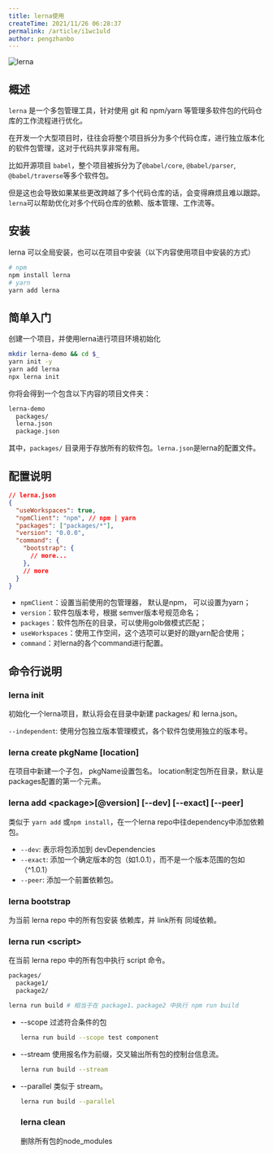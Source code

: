 ```yaml
---
title: lerna使用
createTime: 2021/11/26 06:28:37
permalink: /article/i1wc1uld
author: pengzhanbo
---
```


![lerna](https://user-images.githubusercontent.com/645641/79596653-38f81200-80e1-11ea-98cd-1c6a3bb5de51.png)

## 概述

`lerna` 是一个多包管理工具，针对使用 git 和 npm/yarn 等管理多软件包的代码仓库的工作流程进行优化。

在开发一个大型项目时，往往会将整个项目拆分为多个代码仓库，进行独立版本化的软件包管理，这对于代码共享非常有用。

比如开源项目 `babel`，整个项目被拆分为了`@babel/core`, `@babel/parser`, `@babel/traverse`等多个软件包。

但是这也会导致如果某些更改跨越了多个代码仓库的话，会变得麻烦且难以跟踪。
`lerna`可以帮助优化对多个代码仓库的依赖、版本管理、工作流等。

## 安装

lerna 可以全局安装，也可以在项目中安装（以下内容使用项目中安装的方式）
``` sh
# npm
npm install lerna
# yarn
yarn add lerna
```

## 简单入门

创建一个项目，并使用lerna进行项目环境初始化
``` sh
mkdir lerna-demo && cd $_
yarn init -y
yarn add lerna
npx lerna init
```
你将会得到一个包含以下内容的项目文件夹：
``` sh
lerna-demo
  packages/
  lerna.json
  package.json
```

其中，`packages/` 目录用于存放所有的软件包。`lerna.json`是lerna的配置文件。


## 配置说明
``` json
// lerna.json
{
  "useWorkspaces": true,
  "npmClient": "npm", // npm | yarn
  "packages": ["packages/*"],
  "version": "0.0.0",
  "command": {
    "bootstrap": {
      // more...
    },
    // more
  }
}
```

- `npmClient`：设置当前使用的包管理器， 默认是npm， 可以设置为yarn；
- `version`：软件包版本号，根据 semver版本号规范命名；
- `packages`：软件包所在的目录，可以使用golb做模式匹配；
- `useWorkspaces`：使用工作空间，这个选项可以更好的跟yarn配合使用；
- `command`：对lerna的各个command进行配置。

## 命令行说明

### lerna init
初始化一个lerna项目，默认将会在目录中新建 packages/ 和 lerna.json。

`--independent`: 使用分包独立版本管理模式，各个软件包使用独立的版本号。


### lerna create pkgName [location]
在项目中新建一个子包， pkgName设置包名。 location制定包所在目录，默认是 packages配置的第一个元素。

### lerna add \<package\>[@version] [--dev] [--exact] [--peer]
类似于 `yarn add` 或`npm install`，在一个lerna repo中往dependency中添加依赖包。
- `--dev`: 表示将包添加到 devDependencies
- `--exact`: 添加一个确定版本的包（如1.0.1），而不是一个版本范围的包如（^1.0.1）
- `--peer`: 添加一个前置依赖包。

### lerna bootstrap
为当前 lerna repo 中的所有包安装 依赖库，并 link所有 同域依赖。

### lerna run \<script\>

在当前 lerna repo 中的所有包中执行 script 命令。
``` sh
packages/
  package1/
  package2/
```
``` sh
lerna run build # 相当于在 package1、package2 中执行 npm run build
```
- --scope 过滤符合条件的包
  ``` sh
  lerna run build --scope test component
  ```
- --stream 使用报名作为前缀，交叉输出所有包的控制台信息流。
  ``` sh
  lerna run build --stream
  ```
- --parallel 类似于 stream。
  ``` sh
  lerna run build --parallel
  ```

  ### lerna clean
  删除所有包的node_modules
